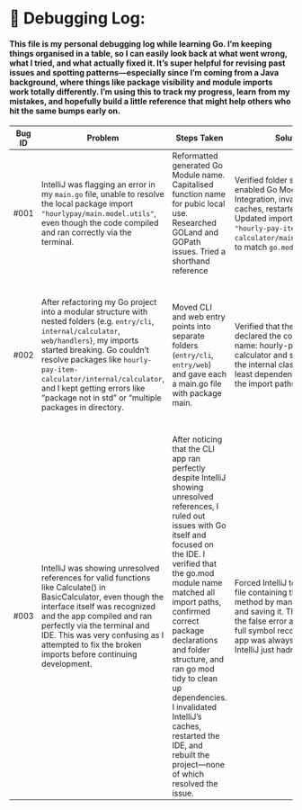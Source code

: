 # 🐞 Debugging Log:

#### This file is my personal debugging log while learning Go. I’m keeping things organised in a table, so I can easily look back at what went wrong, what I tried, and what actually fixed it. It’s super helpful for revising past issues and spotting patterns—especially since I’m coming from a Java background, where things like package visibility and module imports work totally differently. I’m using this to track my progress, learn from my mistakes, and hopefully build a little reference that might help others who hit the same bumps early on.

| Bug ID | Problem                                                                                                                                                                                                                                                                                                                                          | Steps Taken                                                                                                                                                                                                                                                                                                                                                                                                                                       | Solution                                                                                                                                                                                                                                | Lessons Learnt                                                                                                                                                                  | Evidence                                    |
|--------|--------------------------------------------------------------------------------------------------------------------------------------------------------------------------------------------------------------------------------------------------------------------------------------------------------------------------------------------------|---------------------------------------------------------------------------------------------------------------------------------------------------------------------------------------------------------------------------------------------------------------------------------------------------------------------------------------------------------------------------------------------------------------------------------------------------|-----------------------------------------------------------------------------------------------------------------------------------------------------------------------------------------------------------------------------------------|---------------------------------------------------------------------------------------------------------------------------------------------------------------------------------|---------------------------------------------|
| #001   | IntelliJ was flagging an error in my `main.go` file, unable to resolve the local package import `"hourlypay/main.model.utils"`, even though the code compiled and ran correctly via the terminal.                                                                                                                                                | Reformatted generated Go Module name. Capitalised function name for pubic local use. Researched GOLand and GOPath issues. Tried a shorthand reference                                                                                                                                                                                                                                                                                             | Verified folder structure, enabled Go Modules Integration, invalidated caches, restarted IDE. Updated import path to `"hourly-pay-item-calculator/main.model.utils"` to match `go.mod` module name                                      | Go import paths must match the module name in `go.mod`; IDEs need proper module integration settings                                                                            | <img src="assets/debug1.png" width="4500"/> |
| #002   | After refactoring my Go project into a modular structure with nested folders (e.g. `entry/cli`, `internal/calculator`, `web/handlers`), my imports started breaking. Go couldn’t resolve packages like `hourly-pay-item-calculator/internal/calculator`, and I kept getting errors like “package not in std” or “multiple packages in directory. | Moved CLI and web entry points into separate folders (`entry/cli`, `entry/web`) and gave each a main.go file with package main.                                                                                                                                                                                                                                                                                                                   | Verified that the go.mod file declared the correct module name: hourly-pay-item-calculator and starting from the internal class with the least dependencies I updated the import paths                                                  | Go imports are tightly coupled to the module name in go.mod and the relative position of the file —they’re not relative like in Java.                                           |                                             |
| #003   | IntelliJ was showing unresolved references for valid functions like Calculate() in BasicCalculator, even though the interface itself was recognized and the app compiled and ran perfectly via the terminal and IDE. This was very confusing as I attempted to fix the broken imports before continuing development.                             | After noticing that the CLI app ran perfectly despite IntelliJ showing unresolved references, I ruled out issues with Go itself and focused on the IDE. I verified that the go.mod module name matched all import paths, confirmed correct package declarations and folder structure, and ran go mod tidy to clean up dependencies. I invalidated IntelliJ’s caches, restarted the IDE, and rebuilt the project—none of which resolved the issue. | Forced IntelliJ to reindex the file containing the Calculate() method by manually editing and saving it. This resolved the false error and restored full symbol recognition. The app was always working—IntelliJ just hadn’t caught up. | Manual edits to a file can trigger reindexing and resolve lingering symbol resolution bugs. Trust the terminal and Go’s compiler over the IDE when things don’t add up visually | <img src="assets/debug3.png" width="4500"/> |
